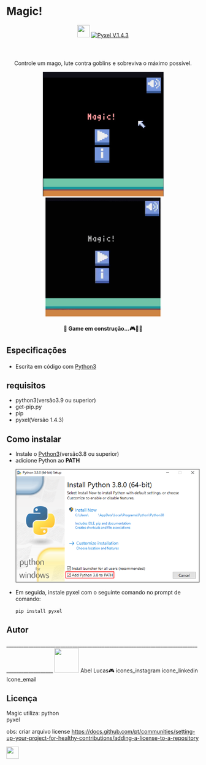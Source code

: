 # Magic!
<header>
    <img src="images/icon.ico" type="image/ico" width="32" height="32"/>
    <a href="https://pypi.org/project/pyxel/"><img src="https://img.shields.io/badge/Pyxel-v1.4.3-blue" alt="Pyxel V.1.4.3" style="max-width:100%;"></a>
</header>

<div align=center>
    <p>Controle um mago, lute contra goblins e sobreviva o máximo possível.</p>
    <img src="images/image1.png" type="image/png" width="315" heigth= "300" />
    <img src="images/Magic!.gif" type="image/gif" width="300" heigth= "310"/>
    <p><h4>🚧 Game em construção...🎮🚀🚧</h4></p>
</div>



<div>
<p><h2>Especificações</p></h2>
    <ul>
        <li>Escrita em código com <a href="https://www.python.org" target="_blank">Python3</a></li>
    </ul>

<p><h2>requisitos</h2></p>
    <ul>
        <li>python3(versão3.9 ou superior)</li>
        <li>get-pip.py</li>
        <li>pip</li>
        <li>pyxel(Versão 1.4.3)</li>
    </ul>


<p><h2>Como instalar</h2></p>
    <ul>
        <li>Instale o <a href="https://www.python.org" target="_blank">Python3</a>(versão3.8 ou superior)</li>
        <li>adicione Python ao <b>PATH</b> <p><img src="images/python_installer.png" type="image/png"/></p></li> 
        <li>Em seguida, instale pyxel com o seguinte comando no prompt de comando:<p><code>pip install pyxel</code></p></li>
    </ul>




<p><h2>Autor</h2></p> 
_________________________________________________________________________________________________
<img src="images/my.ico" type="image/ico" width="64" height="64"/>
Abel Lucas🎮
icones_instagram icone_linkedin Icone_email




<h2>Licença</h2>


Magic utiliza:
   python  
   pyxel
  
obs: criar arquivo license
https://docs.github.com/pt/communities/setting-up-your-project-for-healthy-contributions/adding-a-license-to-a-repository
</div>
    
<footer>
    <div>
        <img src="https://cdn.jsdelivr.net/gh/devicons/devicon/icons/python/python-original.svg" width="32" height="32"/>
    </div>
<footer>
